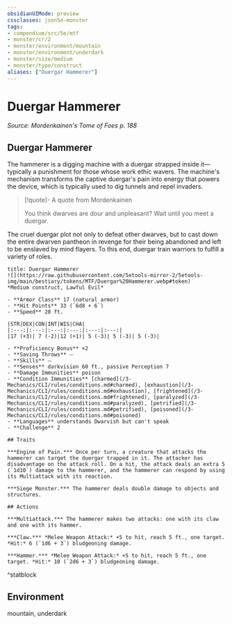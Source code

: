 ```yaml
---
obsidianUIMode: preview
cssclasses: json5e-monster
tags:
- compendium/src/5e/mtf
- monster/cr/2
- monster/environment/mountain
- monster/environment/underdark
- monster/size/medium
- monster/type/construct
aliases: ["Duergar Hammerer"]
---
```

# Duergar Hammerer
*Source: Mordenkainen's Tome of Foes p. 188*  

## Duergar Hammerer

The hammerer is a digging machine with a duergar strapped inside it—typically a punishment for those whose work ethic wavers. The machine's mechanism transforms the captive duergar's pain into energy that powers the device, which is typically used to dig tunnels and repel invaders.

> [!quote]- A quote from Mordenkainen  
> 
> You think dwarves are dour and unpleasant? Wait until you meet a duergar.

The cruel duergar plot not only to defeat other dwarves, but to cast down the entire dwarven pantheon in revenge for their being abandoned and left to be enslaved by mind flayers. To this end, duergar train warriors to fulfill a variety of roles.


```ad-statblock
title: Duergar Hammerer
![](https://raw.githubusercontent.com/5etools-mirror-2/5etools-img/main/bestiary/tokens/MTF/Duergar%20Hammerer.webp#token)
*Medium construct, Lawful Evil*

- **Armor Class** 17 (natural armor)
- **Hit Points** 33 (`6d8 + 6`) 
- **Speed** 20 ft.

|STR|DEX|CON|INT|WIS|CHA|
|:---:|:---:|:---:|:---:|:---:|:---:|
|17 (+3)| 7 (-2)|12 (+1)| 5 (-3)| 5 (-3)| 5 (-3)|

- **Proficiency Bonus** +2
- **Saving Throws** ⏤
- **Skills** ⏤
- **Senses** darkvision 60 ft., passive Perception 7
- **Damage Immunities** poison
- **Condition Immunities** [charmed](/3-Mechanics/CLI/rules/conditions.md#charmed), [exhaustion](/3-Mechanics/CLI/rules/conditions.md#exhaustion), [frightened](/3-Mechanics/CLI/rules/conditions.md#frightened), [paralyzed](/3-Mechanics/CLI/rules/conditions.md#paralyzed), [petrified](/3-Mechanics/CLI/rules/conditions.md#petrified), [poisoned](/3-Mechanics/CLI/rules/conditions.md#poisoned)
- **Languages** understands Dwarvish but can't speak
- **Challenge** 2

## Traits

***Engine of Pain.*** Once per turn, a creature that attacks the hammerer can target the duergar trapped in it. The attacker has disadvantage on the attack roll. On a hit, the attack deals an extra 5 (`1d10`) damage to the hammerer, and the hammerer can respond by using its Multiattack with its reaction.

***Siege Monster.*** The hammerer deals double damage to objects and structures.

## Actions

***Multiattack.*** The hammerer makes two attacks: one with its claw and one with its hammer.

***Claw.*** *Melee Weapon Attack:* +5 to hit, reach 5 ft., one target. *Hit:* 6 (`1d6 + 3`) bludgeoning damage.

***Hammer.*** *Melee Weapon Attack:* +5 to hit, reach 5 ft., one target. *Hit:* 10 (`2d6 + 3`) bludgeoning damage.
```
^statblock

## Environment

mountain, underdark